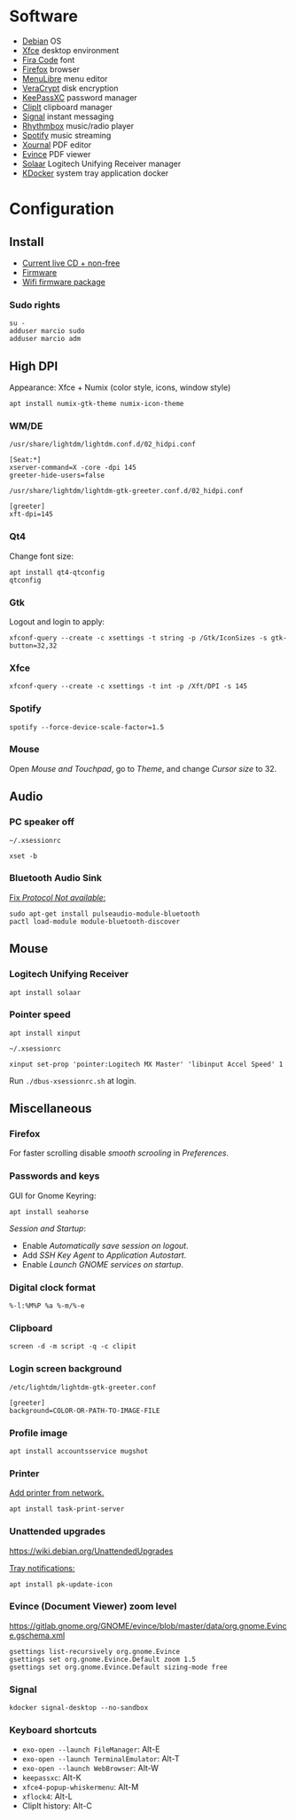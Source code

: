 # Software

- [Debian](https://www.debian.org) OS
- [Xfce](https://xfce.org) desktop environment
- [Fira Code](https://github.com/tonsky/FiraCode) font
- [Firefox](https://www.firefox.com) browser
- [MenuLibre](https://bluesabre.org/projects/menulibre/) menu editor
- [VeraCrypt](https://www.veracrypt.fr) disk encryption
- [KeePassXC](https://keepassxc.org) password manager
- [ClipIt](https://github.com/CristianHenzel/ClipIt) clipboard manager
- [Signal](https://www.signal.org/) instant messaging
- [Rhythmbox](https://wiki.gnome.org/Apps/Rhythmbox/) music/radio player
- [Spotify](https://www.spotify.com) music streaming
- [Xournal](http://xournal.sourceforge.net) PDF editor
- [Evince](https://wiki.gnome.org/Apps/Evince) PDF viewer
- [Solaar](https://pwr-solaar.github.io/Solaar/) Logitech Unifying Receiver manager
- [KDocker](https://github.com/user-none/KDocker) system tray application docker

# Configuration

## Install

- [Current live CD + non-free](http://cdimage.debian.org/cdimage/unofficial/non-free/cd-including-firmware/current-live/amd64/iso-hybrid/)
- [Firmware](https://wiki.debian.org/Firmware)
- [Wifi firmware package](https://packages.debian.org/stretch/all/firmware-iwlwifi/download)

### Sudo rights

    su -
    adduser marcio sudo
    adduser marcio adm

## High DPI

Appearance: Xfce + Numix (color style, icons, window style)

    apt install numix-gtk-theme numix-icon-theme

### WM/DE

`/usr/share/lightdm/lightdm.conf.d/02_hidpi.conf`

    [Seat:*]
    xserver-command=X -core -dpi 145
    greeter-hide-users=false

`/usr/share/lightdm/lightdm-gtk-greeter.conf.d/02_hidpi.conf`

    [greeter]
    xft-dpi=145

### Qt4

Change font size:

    apt install qt4-qtconfig
    qtconfig

### Gtk

Logout and login to apply:

    xfconf-query --create -c xsettings -t string -p /Gtk/IconSizes -s gtk-button=32,32

### Xfce

    xfconf-query --create -c xsettings -t int -p /Xft/DPI -s 145

### Spotify

    spotify --force-device-scale-factor=1.5

### Mouse

Open *Mouse and Touchpad*, go to *Theme*, and change *Cursor size* to 32.

## Audio

### PC speaker off

`~/.xsessionrc`

    xset -b

### Bluetooth Audio Sink

[Fix *Protocol Not available*:](https://askubuntu.com/a/801669/163034)

    sudo apt-get install pulseaudio-module-bluetooth
    pactl load-module module-bluetooth-discover

## Mouse

### Logitech Unifying Receiver

    apt install solaar

### Pointer speed

    apt install xinput

`~/.xsessionrc`

    xinput set-prop 'pointer:Logitech MX Master' 'libinput Accel Speed' 1

Run `./dbus-xsessionrc.sh` at login.

## Miscellaneous

### Firefox

For faster scrolling disable *smooth scrooling* in *Preferences*.

### Passwords and keys

GUI for Gnome Keyring:

    apt install seahorse

*Session and Startup*:
- Enable *Automatically save session on logout*.
- Add *SSH Key Agent* to *Application Autostart*.
- Enable *Launch GNOME services on startup*.

### Digital clock format

    %-l:%M%P %a %-m/%-e

### Clipboard

    screen -d -m script -q -c clipit

### Login screen background

`/etc/lightdm/lightdm-gtk-greeter.conf`

    [greeter]
    background=COLOR-OR-PATH-TO-IMAGE-FILE

### Profile image

    apt install accountsservice mugshot

### Printer

[Add printer from network.](http://localhost:631)

    apt install task-print-server

### Unattended upgrades

https://wiki.debian.org/UnattendedUpgrades

[Tray notifications:](https://code.guido-berhoerster.org/projects/pk-update-icon/)

    apt install pk-update-icon

### Evince (Document Viewer) zoom level

https://gitlab.gnome.org/GNOME/evince/blob/master/data/org.gnome.Evince.gschema.xml

    gsettings list-recursively org.gnome.Evince
    gsettings set org.gnome.Evince.Default zoom 1.5
    gsettings set org.gnome.Evince.Default sizing-mode free

### Signal

    kdocker signal-desktop --no-sandbox

### Keyboard shortcuts

- `exo-open --launch FileManager`: Alt-E
- `exo-open --launch TerminalEmulator`: Alt-T
- `exo-open --launch WebBrowser`: Alt-W
- `keepassxc`: Alt-K
- `xfce4-popup-whiskermenu`: Alt-M
- `xflock4`: Alt-L
- ClipIt history: Alt-C
